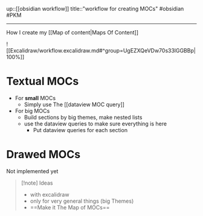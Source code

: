 up::[[obsidian workflow]]
title::"workflow for creating MOCs"
#obsidian #PKM

----
How I create my [[Map of content|Maps Of Content]]

![[Excalidraw/workflow.excalidraw.md#^group=UgEZXQeVDw70s33lGGBBp|100%]]

# Textual MOCs
 - For **small** MOCs
     - Simply use The [[dataview MOC query]]
 - For big MOCs
     - Build sections by big themes, make nested lists
     - use the dataview queries to make sure everything is here
         - Put dataview queries for each section

# Drawed MOCs
Not implemented yet

> [!note] Ideas
>  - with excalidraw
>  - only for very general things (big Themes)
>  - ==Make it The Map of MOCs==

